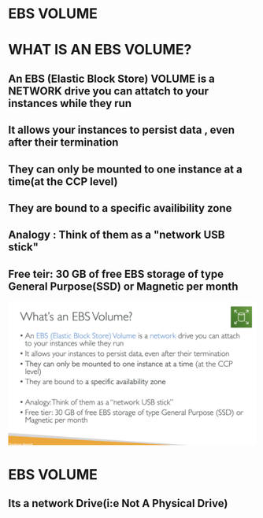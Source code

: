 # EBS VOLUME

# WHAT IS AN EBS VOLUME?

## An EBS (Elastic Block Store) VOLUME is a NETWORK drive you can attatch to your instances while they run

## It allows your instances to persist data , even after their termination

## They can only be mounted to one instance at a time(at the CCP level)

## They are bound to a specific availibility zone

## Analogy : Think of them as a "network USB stick"

## Free teir: 30 GB of free EBS storage of type General Purpose(SSD) or Magnetic per month

[![Slide 1](../Slides/Slide1.png)](../Slides/Slide1.png)

# EBS VOLUME

## Its a network Drive(i:e Not A Physical Drive)

